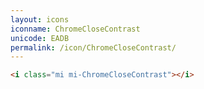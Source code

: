 ```yaml
---
layout: icons
iconname: ChromeCloseContrast
unicode: EADB
permalink: /icon/ChromeCloseContrast/
---
```


``` html
<i class="mi mi-ChromeCloseContrast"></i>
```
